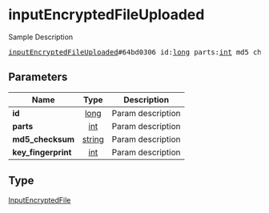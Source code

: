 # inputEncryptedFileUploaded

Sample Description

<pre>
<a href="../constructor/inputEncryptedFileUploaded.md">inputEncryptedFileUploaded</a>#64bd0306 id:<a href="../type/long.md">long</a> parts:<a href="../type/int.md">int</a> md5_checksum:<a href="../type/string.md">string</a> key_fingerprint:<a href="../type/int.md">int</a> = <a href="../type/InputEncryptedFile.md">InputEncryptedFile</a>;
</pre>

## Parameters

| Name | Type | Description |
|------|:----:|-------------|
| **id** | [long](../type/long.md) | Param description |
| **parts** | [int](../type/int.md) | Param description |
| **md5_checksum** | [string](../type/string.md) | Param description |
| **key_fingerprint** | [int](../type/int.md) | Param description |

## Type

[InputEncryptedFile](../type/InputEncryptedFile.md)
